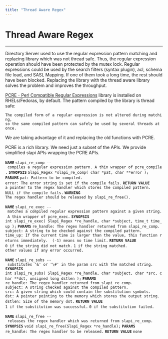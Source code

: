 ```yaml
---
title: "Thread Aware Regex"
---
```


# Thread Aware Regex
--------------------

Directory Server used to use the regular expression pattern matching and replacing library which was not thread safe. Thus, the regular expression operation should have been protected by the mutex lock. Regular expressions could be used by the search filters (syntax plugin), acl, schema file load, and SASL Mapping. If one of them took a long time, the rest should have been blocked. Replacing the library with the thread aware library solves the problem and improves the throughput.

[PCRE - Perl Compatible Regular Expressions](http://www.pcre.org/) library is installed on RHELs/Fedoras, by default. The pattern compiled by the library is thread safe:

`The compiled form of a regular expression is not altered during matching, `
`so the same compiled pattern can safely be used by several threads at once.`

We are taking advantage of it and replacing the old functions with PCRE.

PCRE is a rich library. We need just a subset of the APIs. We provide simplified slapi APIs wrapping the PCRE APIs.

<b>`NAME`</b>
`slapi_re_comp -- compiles a regular expression pattern. A thin wrapper of pcre_compile.`
<b>`SYNOPSIS`</b>
`Slapi_Regex *slapi_re_comp( char *pat, char **error );`
<b>`PARAMS`</b>
`pat: Pattern to be compiled.`
`error: The error string is set if the compile fails.`
<b>`RETURN VALUE`</b>
`a pointer to the regex handler which stores the compiled pattern.`
`NULL if the compile fails.`
<b>`WARNING`</b>
`The regex handler should be released by slapi_re_free().`

<b>`NAME`</b>
`slapi_re_exec -- matches a compiled regular expression pattern against a given string. A thin wrapper of pcre_exec.`
<b>`SYNOPSIS`</b>
`int slapi_re_exec( Slapi_Regex *re_handle, char *subject, time_t time_up );`
<b>`PARAMS`</b>
`re_handle: The regex handler returned from slapi_re_comp.`
`subject: A string to be checked against the compiled pattern.`
`time_up: If the current time is larger than the value, this function returns immediately.  (-1) means no time limit.`
<b>`RETURN VALUE`</b>
`0 if the string did not match.`
`1 if the string matched.`
`other values if any error occurred.`

<b>`NAME`</b>
`slapi_re_subs -- substitutes '&' or '\#' in the param src with the matched string.`
<b>`SYNOPSIS`</b>
`int slapi_re_subs( Slapi_Regex *re_handle, char *subject, char *src, char **dst, unsigned long dstlen );`
<b>`PARAMS`</b>
`re_handle: The regex handler returned from slapi_re_comp.`
`subject: A string checked against the compiled pattern.`
`src: A given string which could contain the substitution symbols.`
`dst: A pointer pointing to the memory which stores the output string.`
`dstlen: Size of the memory dst.`
<b>`RETURN VALUE`</b>
`1 if the substitution was successful.`
`0 if the substitution failed.`

<b>`NAME`</b>
`slapi_re_free -- releases the regex handler which was returned from slapi_re_comp.`
<b>`SYNOPSIS`</b>
`void slapi_re_free(Slapi_Regex *re_handle);`
<b>`PARAMS`</b>
`re_handle: The regex handler to be released.`
<b>`RETURN VALUE`</b>
`none`
